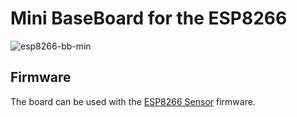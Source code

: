 # Mini BaseBoard for the ESP8266

![esp8266-bb-min](https://github.com/junkdna/esp8266-bb-mini/workflows/esp8266-bb-mini/badge.svg)

## Firmware
The board can be used with the [ESP8266 Sensor](https://github.com/junkdna/esp8266-sensor-firmware) firmware.
